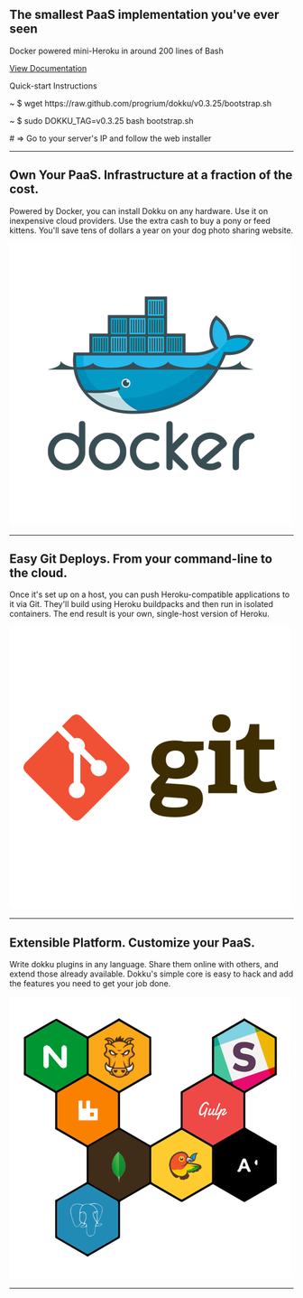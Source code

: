 <div class="blurb">
  <div class="container">
    <h2>The smallest PaaS implementation you've ever seen</h2>
    <p>Docker powered mini-Heroku in around 200 lines of Bash</p>
    <div class="blurb-buttons">
      <a class="btn btn-lg btn-warning" href="http://progrium.viewdocs.io/dokku/installation">View Documentation</a>
    </div>
  </div>
</div>

<div class="container marketing">
  <div class="quickstart-code">
    <p class="title">Quick-start Instructions</p>
    <div class="shell">
      <p class="line">
        <span class="path">~</span>
        <span class="prompt">$</span>
        <span class="command">wget https://raw.github.com/progrium/dokku/v0.3.25/bootstrap.sh</span>
      </p>
      <p class="line">
        <span class="path">~</span>
        <span class="prompt">$</span>
        <span class="command">sudo DOKKU_TAG=v0.3.25 bash bootstrap.sh</span>
      </p>
      <p class="line">
        <span class="output"># =&gt; Go to your server's IP and follow the web installer</span>
      </p>
    </div>
  </div>

  <hr class="featurette-divider">

  <!-- START THE FEATURETTES -->

  <div class="row featurette">
    <div class="col-md-7">
      <h2 class="featurette-heading">Own Your PaaS. <span class="text-muted">Infrastructure at a fraction of the cost.</span></h2>
      <p class="lead">Powered by Docker, you can install Dokku on any hardware. Use it on inexpensive cloud providers. Use the extra cash to buy a pony or feed kittens. You'll save tens of dollars a year on your dog photo sharing website.</p>
    </div>
    <div class="col-md-5">
      <img class="featurette-image img-responsive center-block" alt="Docker Logo" src="assets/docker.png">
    </div>
  </div>

  <hr class="featurette-divider">

  <div class="row featurette">
    <div class="col-md-7 col-md-push-5">
      <h2 class="featurette-heading">Easy Git Deploys. <span class="text-muted">From your command-line to the cloud.</span></h2>
      <p class="lead">Once it's set up on a host, you can push Heroku-compatible applications to it via Git. They'll build using Heroku buildpacks and then run in isolated containers. The end result is your own, single-host version of Heroku.</p>
    </div>
    <div class="col-md-5 col-md-pull-7">
      <img class="featurette-image img-responsive center-block" alt="Git Logo" src="assets/git.png">
    </div>
  </div>

  <hr class="featurette-divider">

  <div class="row featurette">
    <div class="col-md-7">
      <h2 class="featurette-heading">Extensible Platform. <span class="text-muted">Customize your PaaS.</span></h2>
      <p class="lead">Write dokku plugins in any language. Share them online with others, and extend those already available. Dokku's simple core is easy to hack and add the features you need to get your job done.</p>
    </div>
    <div class="col-md-5">
      <img class="featurette-image img-responsive center-block" alt="Extend Logo" src="assets/extend.png">
    </div>
  </div>

  <hr class="featurette-divider">
</div>
